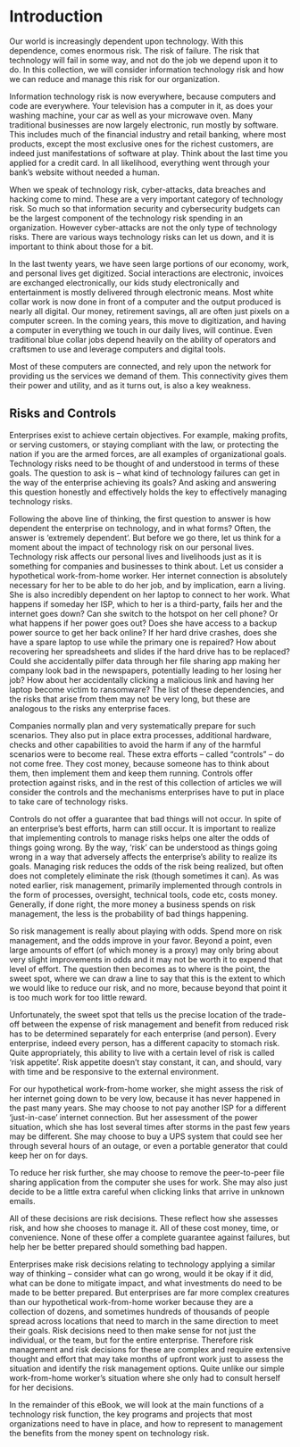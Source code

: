 # Introduction

Our world is increasingly dependent upon technology. With this dependence, comes enormous risk. The risk of failure. The risk that technology will fail in some way, and not do the job we depend upon it to do. In this collection, we will consider information technology risk and how we can reduce and manage this risk for our organization.

Information technology risk is now everywhere, because computers and code are everywhere. Your television has a computer in it, as does your washing machine, your car as well as your microwave oven. Many traditional businesses are now largely electronic, run mostly by software. This includes much of the financial industry and retail banking, where most products, except the most exclusive ones for the richest customers, are indeed just manifestations of software at play. Think about the last time you applied for a credit card. In all likelihood, everything went through your bank’s website without needed a human.

When we speak of technology risk, cyber-attacks, data breaches and hacking come to mind. These are a very important category of technology risk. So much so that information security and cybersecurity budgets can be the largest component of the technology risk spending in an organization. However cyber-attacks are not the only type of technology risks. There are various ways technology risks can let us down, and it is important to think about those for a bit.

In the last twenty years, we have seen large portions of our economy, work, and personal lives get digitized. Social interactions are electronic, invoices are exchanged electronically, our kids study electronically and entertainment is mostly delivered through electronic means. Most white collar work is now done in front of a computer and the output produced is nearly all digital. Our money, retirement savings, all are often just pixels on a computer screen. In the coming years, this move to digitization, and having a computer in everything we touch in our daily lives, will continue. Even traditional blue collar jobs depend heavily on the ability of operators and craftsmen to use and leverage computers and digital tools.

Most of these computers are connected, and rely upon the network for providing us the services we demand of them. This connectivity gives them their power and utility, and as it turns out, is also a key weakness.

## Risks and Controls

Enterprises exist to achieve certain objectives. For example, making profits, or serving customers, or staying compliant with the law, or protecting the nation if you are the armed forces, are all examples of organizational goals. Technology risks need to be thought of and understood in terms of these goals. The question to ask is – what kind of technology failures can get in the way of the enterprise achieving its goals? And asking and answering this question honestly and effectively holds the key to effectively managing technology risks.

Following the above line of thinking, the first question to answer is how dependent the enterprise on technology, and in what forms? Often, the answer is ‘extremely dependent’. But before we go there, let us think for a moment about the impact of technology risk on our personal lives. Technology risk affects our personal lives and livelihoods just as it is something for companies and businesses to think about. Let us consider a hypothetical work-from-home worker. Her internet connection is absolutely necessary for her to be able to do her job, and by implication, earn a living. She is also incredibly dependent on her laptop to connect to her work. What happens if someday her ISP, which to her is a third-party, fails her and the internet goes down? Can she switch to the hotspot on her cell phone? Or what happens if her power goes out? Does she have access to a backup power source to get her back online? If her hard drive crashes, does she have a spare laptop to use while the primary one is repaired? How about recovering her spreadsheets and slides if the hard drive has to be replaced? Could she accidentally pilfer data through her file sharing app making her company look bad in the newspapers, potentially leading to her losing her job? How about her accidentally clicking a malicious link and having her laptop become victim to ransomware? The list of these dependencies, and the risks that arise from them may not be very long, but these are analogous to the risks any enterprise faces.

Companies normally plan and very systematically prepare for such scenarios. They also put in place extra processes, additional hardware, checks and other capabilities to avoid the harm if any of the harmful scenarios were to become real. These extra efforts – called “controls” – do not come free. They cost money, because someone has to think about them, then implement them and keep them running. Controls offer protection against risks, and in the rest of this collection of articles we will consider the controls and the mechanisms enterprises have to put in place to take care of technology risks.

Controls do not offer a guarantee that bad things will not occur. In spite of an enterprise’s best efforts, harm can still occur. It is important to realize that implementing controls to manage risks helps one alter the odds of things going wrong. By the way, ‘risk’ can be understood as things going wrong in a way that adversely affects the enterprise’s ability to realize its goals. Managing risk reduces the odds of the risk being realized, but often does not completely eliminate the risk \(though sometimes it can\). As was noted earlier, risk management, primarily implemented through controls in the form of processes, oversight, technical tools, code etc, costs money. Generally, if done right, the more money a business spends on risk management, the less is the probability of bad things happening.

So risk management is really about playing with odds. Spend more on risk management, and the odds improve in your favor. Beyond a point, even large amounts of effort \(of which money is a proxy\) may only bring about very slight improvements in odds and it may not be worth it to expend that level of effort. The question then becomes as to where is the point, the sweet spot, where we can draw a line to say that this is the extent to which we would like to reduce our risk, and no more, because beyond that point it is too much work for too little reward.

Unfortunately, the sweet spot that tells us the precise location of the trade-off between the expense of risk management and benefit from reduced risk has to be determined separately for each enterprise \(and person\). Every enterprise, indeed every person, has a different capacity to stomach risk. Quite appropriately, this ability to live with a certain level of risk is called ‘risk appetite’. Risk appetite doesn’t stay constant, it can, and should, vary with time and be responsive to the external environment.

For our hypothetical work-from-home worker, she might assess the risk of her internet going down to be very low, because it has never happened in the past many years. She may choose to not pay another ISP for a different ‘just-in-case’ internet connection. But her assessment of the power situation, which she has lost several times after storms in the past few years may be different. She may choose to buy a UPS system that could see her through several hours of an outage, or even a portable generator that could keep her on for days.

To reduce her risk further, she may choose to remove the peer-to-peer file sharing application from the computer she uses for work. She may also just decide to be a little extra careful when clicking links that arrive in unknown emails.

All of these decisions are risk decisions. These reflect how she assesses risk, and how she chooses to manage it. All of these cost money, time, or convenience. None of these offer a complete guarantee against failures, but help her be better prepared should something bad happen.

Enterprises make risk decisions relating to technology applying a similar way of thinking – consider what can go wrong, would it be okay if it did, what can be done to mitigate impact, and what investments do need to be made to be better prepared. But enterprises are far more complex creatures than our hypothetical work-from-home worker because they are a collection of dozens, and sometimes hundreds of thousands of people spread across locations that need to march in the same direction to meet their goals. Risk decisions need to then make sense for not just the individual, or the team, but for the entire enterprise. Therefore risk management and risk decisions for these are complex and require extensive thought and effort that may take months of upfront work just to assess the situation and identify the risk management options. Quite unlike our simple work-from-home worker’s situation where she only had to consult herself for her decisions.

In the remainder of this eBook, we will look at the main functions of a technology risk function, the key programs and projects that most organizations need to have in place, and how to represent to management the benefits from the money spent on technology risk.



